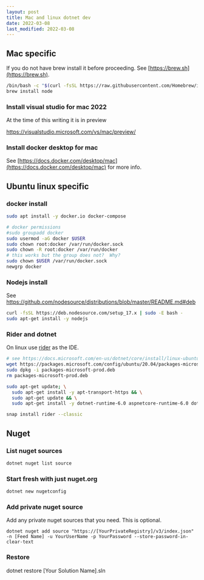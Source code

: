 ```yaml
---
layout: post
title: Mac and linux dotnet dev
date: 2022-03-08
last_modified: 2022-03-08
---
```


## Mac specific

If you do not have brew install it before proceeding.  See [https://brew.sh](https://brew.sh).

```bash
/bin/bash -c "$(curl -fsSL https://raw.githubusercontent.com/Homebrew/install/HEAD/install.sh)"
brew install node
```

### Install visual studio for mac 2022

At the time of this writing it is in preview

https://visualstudio.microsoft.com/vs/mac/preview/


### Install docker desktop for mac
See [https://docs.docker.com/desktop/mac](https://docs.docker.com/desktop/mac) for more info.

## Ubuntu linux specific

### docker install
```bash
sudo apt install -y docker.io docker-compose

# docker permissions
#sudo groupadd docker
sudo usermod -aG docker $USER
sudo chown root:docker /var/run/docker.sock
sudo chown -R root:docker /var/run/docker
# this works but the group does not?  Why?
sudo chown $USER /var/run/docker.sock
newgrp docker
```

### Nodejs install

See https://github.com/nodesource/distributions/blob/master/README.md#deb

```bash
curl -fsSL https://deb.nodesource.com/setup_17.x | sudo -E bash -
sudo apt-get install -y nodejs
```


### Rider and dotnet

On linux use [rider](https://www.jetbrains.com/rider/) as the IDE.
```bash
# see https://docs.microsoft.com/en-us/dotnet/core/install/linux-ubuntu#2004-
wget https://packages.microsoft.com/config/ubuntu/20.04/packages-microsoft-prod.deb -O packages-microsoft-prod.deb
sudo dpkg -i packages-microsoft-prod.deb
rm packages-microsoft-prod.deb

sudo apt-get update; \
  sudo apt-get install -y apt-transport-https && \
  sudo apt-get update && \
  sudo apt-get install -y dotnet-runtime-6.0 aspnetcore-runtime-6.0 dotnet-sdk-6.0

snap install rider --classic
```


## Nuget

### List nuget sources

```bash
dotnet nuget list source
```

### Start fresh with just nuget.org

```bash
dotnet new nugetconfig
```

### Add private nuget source

Add any private nuget sources that you need.  This is optional.

```
dotnet nuget add source "https://[YourPrivateRegistry]/v3/index.json" -n [Feed Name] -u YourUserName -p YourPassword --store-password-in-clear-text
```

### Restore

dotnet restore [Your Solution Name].sln







